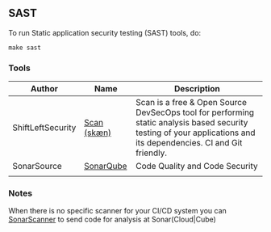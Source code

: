 
## SAST
To run Static application security testing (SAST) tools, do:
```
make sast
```

### Tools
| Author | Name | Description |
| ------ | ---- | ----------- |
| ShiftLeftSecurity | [Scan (skæn)](https://slscan.io) | Scan is a free & Open Source DevSecOps tool for performing static analysis based security testing of your applications and its dependencies. CI and Git friendly. |
| SonarSource | [SonarQube](https://www.sonarqube.org/)| Code Quality and Code Security |
||||

### Notes
When there is no specific scanner for your CI/CD system you can [SonarScanner](https://docs.sonarqube.org/latest/analysis/scan/sonarscanner/) to send code for analysis at Sonar(Cloud|Cube)
